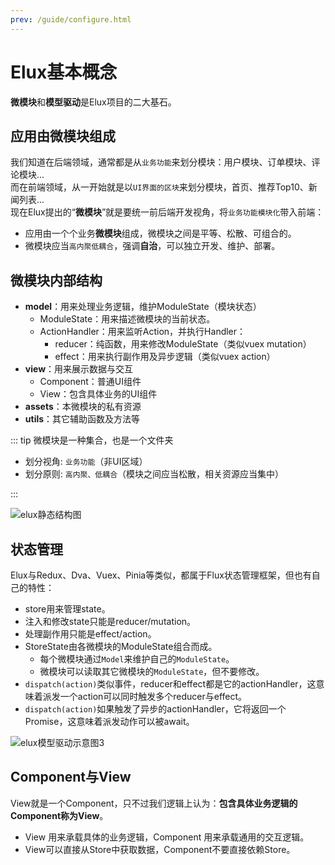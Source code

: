 ```yaml
---
prev: /guide/configure.html
---
```


# Elux基本概念

**微模块**和**模型驱动**是Elux项目的二大基石。

## 应用由微模块组成

我们知道在后端领域，通常都是从`业务功能`来划分模块：用户模块、订单模块、评论模块...\
而在前端领域，从一开始就是以`UI界面的区块`来划分模块，首页、推荐Top10、新闻列表...\
现在Elux提出的“**微模块**”就是要统一前后端开发视角，将`业务功能模块化`带入前端：

- 应用由一个个业务**微模块**组成，微模块之间是平等、松散、可组合的。
- 微模块应当`高内聚低耦合`，强调**自治**，可以独立开发、维护、部署。

## 微模块内部结构

- **model**：用来处理业务逻辑，维护ModuleState（模块状态）
  - ModuleState：用来描述微模块的当前状态。
  - ActionHandler：用来监听Action，并执行Handler：
    - reducer：纯函数，用来修改ModuleState（类似vuex mutation）
    - effect：用来执行副作用及异步逻辑（类似vuex action）
- **view**：用来展示数据与交互
  - Component：普通UI组件
  - View：包含具体业务的UI组件
- **assets**：本微模块的私有资源
- **utils**：其它辅助函数及方法等

::: tip 微模块是一种集合，也是一个文件夹

- 划分视角: `业务功能`（非UI区域）
- 划分原则: `高内聚、低耦合`（模块之间应当松散，相关资源应当集中）

:::
  
![elux静态结构图](/images/static-structure.svg)

## 状态管理

Elux与Redux、Dva、Vuex、Pinia等类似，都属于Flux状态管理框架，但也有自己的特性：

- store用来管理state。
- 注入和修改state只能是reducer/mutation。
- 处理副作用只能是effect/action。
- StoreState由各微模块的ModuleState组合而成。
  - 每个微模块通过`Model`来维护自己的`ModuleState`。
  - 微模块可以读取其它微模块的`ModuleState`，但不要修改。
- `dispatch(action)`类似事件，reducer和effect都是它的actionHandler，这意味着派发一个action可以同时触发多个reducer与effect。
- `dispatch(action)`如果触发了异步的actionHandler，它将返回一个Promise，这意味着派发动作可以被await。

![elux模型驱动示意图3](/images/model3.svg)

## Component与View

View就是一个Component，只不过我们逻辑上认为：**包含具体业务逻辑的Component称为View**。

- View 用来承载具体的业务逻辑，Component 用来承载通用的交互逻辑。
- View可以直接从Store中获取数据，Component不要直接依赖Store。

